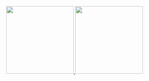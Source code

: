<div align="center">
  <a href="https://github.com/victorlucass">
    <img height="180em" src="https://github-readme-stats.vercel.app/api?username=victorlucass&show_icons=true&include_all_commits=true&count_private=true"/>
    <img height="180em" src="https://github-readme-stats.vercel.app/api/top-langs/?username=victorlucass&layout=compact"/>
  </a>
</div>
